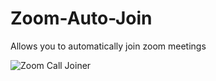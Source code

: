# Zoom-Auto-Join
Allows you to automatically join zoom meetings

![Zoom Call Joiner](https://user-images.githubusercontent.com/43622167/106886442-e4467780-66b1-11eb-82ac-f763a79c8836.png)
